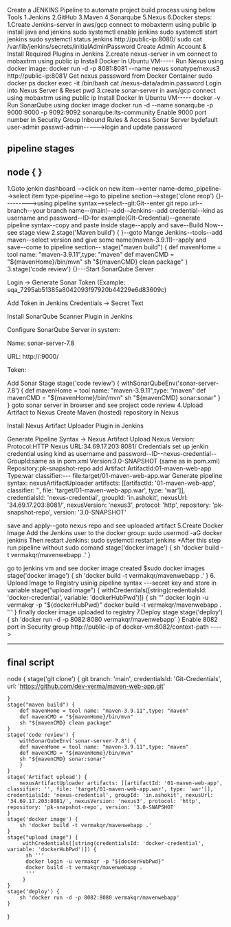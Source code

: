 Create a JENKINS Pipeline to automate project build process using below Tools
1.Jenkins
2.GitHub
3.Maven
4.Sonarqube
5.Nexus
6.Docker
steps:
1.Create Jenkins-server in aws/gcp
connect to mobaxterm using public ip
install java and jenkins
sudo systemctl enable jenkins
sudo systemctl start jenkins
sudo systemctl status jenkins
http://public-ip:8080/
sudo cat /var/lib/jenkins/secrets/initialAdminPassword
Create Admin Account & Install Required Plugins in Jenkins
2.create nexus-server in vm
connect to mobaxtrm using public ip
Install Docker In Ubuntu VM-----
Run Nexus using docker image:
docker run -d -p 8081:8081 --name nexus sonatype/nexus3
 http://public-ip:8081/
Get nexus passsword from Docker Container
sudo docker ps
 docker exec -it <container-id> /bin/bash
 cat /nexus-data/admin.password 
Login into Nexus Server & Reset pwd
3.create sonar-server in aws/gcp
connect using mobaxtrm using public ip
Install Docker In Ubuntu VM-----
docker -v
Run SonarQube using docker image
docker run -d --name sonarqube -p 9000:9000 -p 9092:9092 sonarqube:lts-community
Enable 9000 port number in Security Group Inbound Rules & Access Sonar Server
bydefault user-admin
         passwd-admin----->login and update password

pipeline stages
------------
node {
}
----------
1.Goto jenkin dashboard -->click on new item-->enter name-demo_pipeline-->select item type-pipeline-->go to pipeline section-->stage('clone reop') {}--------->using pipeline syntax-->select--git:Git--enter git repo url--branch--your branch name--(main)--add--Jenkins--add credential--kind as username and password--ID-for example(GIt-Credential)--generate pipeline syntax--copy and paste inside stage--apply and save--Build Now--see stage view
2.stage('Maven build') { }--goto Mange Jenkins--tools--add maven--select version and give some name(maven-3.9.11)--apply and save--come to pipeline section--
  stage("maven build") {
        def mavenHome = tool name: "maven-3.9.11",type: "maven"
        def mavenCMD = "${mavenHome}/bin/mvn"
        sh "${mavenCMD} clean package"
    }
3.stage('code review') {}---Start SonarQube Server

Login → Generate Sonar Token (Example: sqa_7295ab51385a8042093f97920b44229e6d83609c)

Add Token in Jenkins Credentials → Secret Text

Install SonarQube Scanner Plugin in Jenkins

Configure SonarQube Server in system:

Name: sonar-server-7.8

URL: http://<Sonar-IP>:9000/

Token: 

Add Sonar Stage
 stage('code review') {
        withSonarQubeEnv('sonar-server-7.8') {
        def mavenHome = tool name: "maven-3.9.11",type: "maven"
        def mavenCMD = "${mavenHome}/bin/mvn"
        sh "${mavenCMD} sonar:sonar"
        }
    }
goto sonar server in browser and see project code review
4.Upload Artifact to Nexus
Create Maven (hosted) repository in Nexus

Install Nexus Artifact Uploader Plugin in Jenkins

Generate Pipeline Syntax → Nexus Artifact Upload
Nexus Version:
Protocol:HTTP
Nexus URL:34.69.17.203:8081/
Credentials
set up jenkin credential using kind as username and password--ID--nexus-credential--
GroupId:same as in pom.xml
Version:3.0-SNAPSHOT (same as in pom.xml)
Repository:pk-snapshot-repo
add Artifact
ArtifactId:01-maven-web-app
Type:war
classifier:---
file:target/01-maven-web-app.war
Generate pipeline syntax:
nexusArtifactUploader artifacts: [[artifactId: '01-maven-web-app', classifier: '', file: 'target/01-maven-web-app.war', type: 'war']], credentialsId: 'nexus-credential', groupId: 'in.ashokit', nexusUrl: '34.69.17.203:8081/', nexusVersion: 'nexus3', protocol: 'http', repository: 'pk-snapshot-repo', version: '3.0-SNAPSHOT'

save and apply--goto nexus repo and see uploaded artifact
5.Create Docker Image
Add the Jenkins user to the docker group:
sudo usermod -aG docker jenkins
Then restart Jenkins:
sudo systemctl restart jenkins
*After this step run pipeline without sudo comand
  stage('docker image') {
        sh 'docker build -t vermakqr/mavenwebapp .'
    }

go to jenkins vm and see docker image created
$sudo docker images
  stage('docker image') {
        sh 'docker build -t vermakqr/mavenwebapp .'
    }
6. Upload Image to Registry
 usinig pipeline syntax ---secret key and store in variable
stage("upload image") {
         withCredentials([string(credentialsId: 'docker-credential', variable: 'dockerHubPwd')]) {
          sh '''
          docker login -u vermakqr -p "${dockerHubPwd}"
          docker build -t vermakqr/mavenwebapp .
          '''
         }
finally docker image uploaded to registry
7.Deploy stage
 stage('deploy') {
        sh 'docker run -d -p 8082:8080 vermakqr/mavenwebapp'
    }
Enable 8082 port in Security group
http://public-ip of docker-vm:8082/context-path ---->

------------------------------------------------------------------------------------------------------------
final script
--------------
node {
    stage('git clone') {
        git branch: 'main', credentialsId: 'Git-Credentials', url: 'https://github.com/dev-verma/maven-web-app.git'

    }
    stage("maven build") {
        def mavenHome = tool name: "maven-3.9.11",type: "maven"
        def mavenCMD = "${mavenHome}/bin/mvn"
        sh "${mavenCMD} clean package"
    }
    stage('code review') {
        withSonarQubeEnv('sonar-server-7.8') {
        def mavenHome = tool name: "maven-3.9.11",type: "maven"
        def mavenCMD = "${mavenHome}/bin/mvn"
        sh "${mavenCMD} sonar:sonar"
        }
    }
    stage('Artifact upload') {
        nexusArtifactUploader artifacts: [[artifactId: '01-maven-web-app', classifier: '', file: 'target/01-maven-web-app.war', type: 'war']], credentialsId: 'nexus-credential', groupId: 'in.ashokit', nexusUrl: '34.69.17.203:8081/', nexusVersion: 'nexus3', protocol: 'http', repository: 'pk-snapshot-repo', version: '3.0-SNAPSHOT'
    }
    stage('docker image') {
        sh 'docker build -t vermakqr/mavenwebapp .'
    }
    stage("upload image") {
         withCredentials([string(credentialsId: 'docker-credential', variable: 'dockerHubPwd')]) {
          sh '''
          docker login -u vermakqr -p "${dockerHubPwd}"
          docker build -t vermakqr/mavenwebapp .
          '''
         }
    }
    stage('deploy') {
        sh 'docker run -d -p 8082:8080 vermakqr/mavenwebapp'
    }
} 

